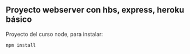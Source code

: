 ## Proyecto webserver con hbs, express, heroku básico

Proyecto del curso node, para instalar:

```
npm install
```


